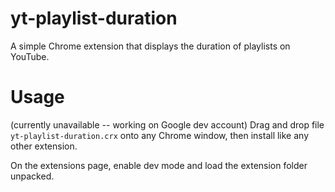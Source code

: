 # yt-playlist-duration
A simple Chrome extension that displays the duration of playlists on YouTube.

# Usage
(currently unavailable -- working on Google dev account) Drag and drop file ``` yt-playlist-duration.crx ``` onto any Chrome window, then install like any other extension.

On the extensions page, enable dev mode and load the extension folder unpacked.
